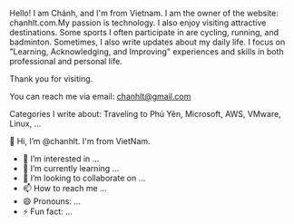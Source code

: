 Hello! I am Chánh, and I'm from Vietnam. I am the owner of the website: chanhlt.com.My passion is technology. I also enjoy visiting attractive destinations. Some sports I often participate in are cycling, running, and badminton. Sometimes, I also write updates about my daily life. I focus on "Learning, Acknowledging, and Improving" experiences and skills in both professional and personal life.

Thank you for visiting.

You can reach me via email: chanhlt@gmail.com

Categories I write about: Traveling to Phú Yên, Microsoft, AWS, VMware, Linux, ...



👋 Hi, I’m @chanhlt. I'm from VietNam.
- 👀 I’m interested in ...
- 🌱 I’m currently learning ...
- 💞️ I’m looking to collaborate on ...
- 📫 How to reach me ...
- 😄 Pronouns: ...
- ⚡ Fun fact: ...

